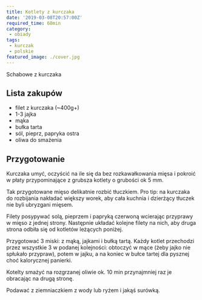 ```yaml
---
title: Kotlety z kurczaka
date: '2019-03-08T20:57:00Z'
required_time: 60min
category:
 - obiady
tags:
 - kurczak
 - polskie
featured_image: ./cover.jpg
---
```


Schabowe z kurczaka

<!---- splitter ---->

## Lista zakupów

- filet z kurczaka (~400g+)
- 1-3 jajka
- mąka
- bułka tarta
- sól, pieprz, papryka ostra
- oliwa do smażenia

<!---- splitter ---->

## Przygotowanie

Kurczaka umyć, oczyścić na ile się da bez rozkawałkowania mięsa i pokroić w płaty przypominające z grubsza kotlety o grubości ok 5 mm.

Tak przygotowane mięso delikatnie rozbić tłuczkiem.
Pro tip: na kurczaka do rozbijania nakładać większy worek, aby cała kuchnia i dzierżący tłuczek nie byli ubryzgani mięsem.

Filety posypywać solą, pieprzem i papryką czerwoną wcierając przyprawy w mięso z jednej strony. Następnie układać kolejne filety na nich, aby druga strona odbiła się od kotletów leżących poniżej.

Przygotować 3 miski: z mąką, jajkami i bułką tartą.
Każdy kotlet przechodzi przez wszystkie 3 w podanej kolejności: obtoczyć w mące (żeby jajko nie spłukało przypraw), potem w jajku, a na koniec w bułce tartej dla pysznej choć kalorycznej panierki.

Kotelty smażyć na rozgrzanej oliwie ok. 10 min przynajmniej raz je obracając na drugą stronę.

Podawać z ziemniaczkiem z wody lub ryżem i jakąś surówką.